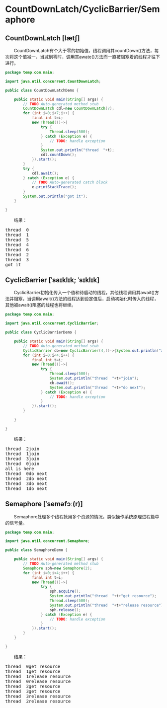 # CountDownLatch/CyclicBarrier/Semaphore
## CountDownLatch [lætʃ]
&emsp;&emsp;CountDownLatch有个大于零的初始值，线程调用其countDown()方法，每次将这个值减一，当减到零时，调用其awate()方法而一直被阻塞着的线程才往下进行。
```java
package temp.com.main;

import java.util.concurrent.CountDownLatch;

public class CountDownLatchDemo {

	public static void main(String[] args) {
		// TODO Auto-generated method stub
		CountDownLatch cdl=new CountDownLatch(7);
		for (int i=0;i<7;i++) {
			final int t=i;
			new Thread(()->{			
				try {
					Thread.sleep(500);
				} catch (Exception e) {
					// TODO: handle exception
				}
				System.out.println("thread  "+t);
				cdl.countDown();
			}).start();
		}
		try {
			cdl.await();
		} catch (Exception e) {
			// TODO Auto-generated catch block
			e.printStackTrace();
		}
		System.out.println("got it");
	}

}
```
&emsp;&emsp;结果：
<pre>
thread  0
thread  1
thread  5
thread  4
thread  6
thread  2
thread  3
got it
</pre>
## CyclicBarrier [ˈsaɪklɪk; ˈsɪklɪk]
&emsp;&emsp;CyclicBarrier初始化传入一个值和待启动的线程，其他线程调用其await()方法并阻塞，当调用await()方法的线程达到设定值后，启动初始化时传入的线程，其他被await()阻塞的线程也将继续。
```java
package temp.com.main;

import java.util.concurrent.CyclicBarrier;

public class CyclicBarrierDemo {

	public static void main(String[] args) {
		// TODO Auto-generated method stub
		CyclicBarrier cb=new CyclicBarrier(4,()->{System.out.println("all is here");});
		for (int i=0;i<4;i++) {
			final int t=i;
			new Thread(()->{			
				try {
					Thread.sleep(500);
					System.out.println("thread  "+t+"join");
					cb.await();
					System.out.println("thread  "+t+"do next");
				} catch (Exception e) {
					// TODO: handle exception
				}
			}).start();
		}
		
	}

}
```
&emsp;&emsp;结果：
<pre>
thread  2join
thread  1join
thread  3join
thread  0join
all is here
thread  0do next
thread  2do next
thread  3do next
thread  1do next
</pre>
## Semaphore [ˈseməfɔː(r)]
&emsp;&emsp;Semaphore处理多个线程抢用多个资源的情况，类似操作系统原理进程篇中的信号量。
```java
package temp.com.main;

import java.util.concurrent.Semaphore;

public class SemaphoreDemo {

	public static void main(String[] args) {
		// TODO Auto-generated method stub
		Semaphore sph=new Semaphore(2);
		for (int i=0;i<4;i++) {
			final int t=i;
			new Thread(()->{			
				try {
					sph.acquire();
					System.out.println("thread  "+t+"get resource");
					Thread.sleep(500);
					System.out.println("thread  "+t+"release resource");
					sph.release();
				} catch (Exception e) {
					// TODO: handle exception
				}
			}).start();
		}
	}

}
```
&emsp;&emsp;结果：
<pre>
thread  0get resource
thread  1get resource
thread  1release resource
thread  0release resource
thread  2get resource
thread  3get resource
thread  3release resource
thread  2release resource
</pre>